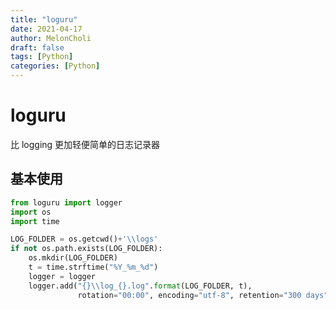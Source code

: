 ```yaml
---
title: "loguru"
date: 2021-04-17
author: MelonCholi
draft: false
tags: [Python]
categories: [Python]
---
```


# loguru

比 logging 更加轻便简单的日志记录器

## 基本使用

```python
from loguru import logger
import os
import time

LOG_FOLDER = os.getcwd()+'\\logs'
if not os.path.exists(LOG_FOLDER):
    os.mkdir(LOG_FOLDER)
    t = time.strftime("%Y_%m_%d")
    logger = logger
    logger.add("{}\\log_{}.log".format(LOG_FOLDER, t),
               rotation="00:00", encoding="utf-8", retention="300 days")

```

